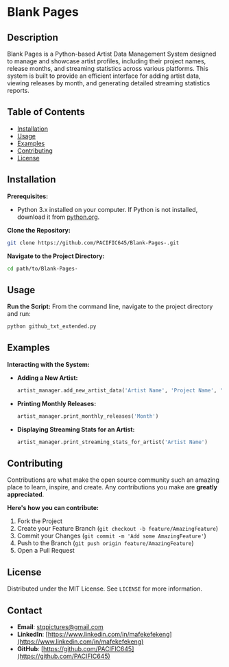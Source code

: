 # Blank Pages

## Description
Blank Pages is a Python-based Artist Data Management System designed to manage and showcase artist profiles, including their project names, release months, and streaming statistics across various platforms. This system is built to provide an efficient interface for adding artist data, viewing releases by month, and generating detailed streaming statistics reports.

## Table of Contents
- [Installation](#installation)
- [Usage](#usage)
- [Examples](#examples)
- [Contributing](#contributing)
- [License](#license)

## Installation

**Prerequisites:**
- Python 3.x installed on your computer. If Python is not installed, download it from [python.org](https://www.python.org/downloads/).

**Clone the Repository:**
```bash
git clone https://github.com/PACIFIC645/Blank-Pages-.git
```

**Navigate to the Project Directory:**
```bash
cd path/to/Blank-Pages-
```

## Usage

**Run the Script:**
From the command line, navigate to the project directory and run:
```bash
python github_txt_extended.py
```

## Examples

**Interacting with the System:**

- **Adding a New Artist:**
  ```python
  artist_manager.add_new_artist_data('Artist Name', 'Project Name', 'Release Month', {'Spotify': streams, 'SoundCloud': streams})
  ```

- **Printing Monthly Releases:**
  ```python
  artist_manager.print_monthly_releases('Month')
  ```

- **Displaying Streaming Stats for an Artist:**
  ```python
  artist_manager.print_streaming_stats_for_artist('Artist Name')
  ```

## Contributing

Contributions are what make the open source community such an amazing place to learn, inspire, and create. Any contributions you make are **greatly appreciated**.

**Here's how you can contribute:**
1. Fork the Project
2. Create your Feature Branch (`git checkout -b feature/AmazingFeature`)
3. Commit your Changes (`git commit -m 'Add some AmazingFeature'`)
4. Push to the Branch (`git push origin feature/AmazingFeature`)
5. Open a Pull Request

## License

Distributed under the MIT License. See `LICENSE` for more information.

## Contact

- **Email**: stqpictures@gmail.com
- **LinkedIn**: [https://www.linkedin.com/in/mafekefekeng](https://www.linkedin.com/in/mafekefekeng)
- **GitHub**: [https://github.com/PACIFIC645](https://github.com/PACIFIC645)

